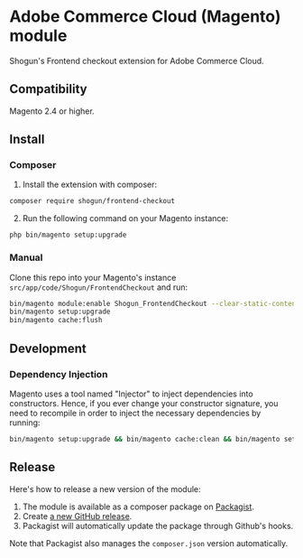 # Adobe Commerce Cloud (Magento) module

Shogun's Frontend checkout extension for Adobe Commerce Cloud.

## Compatibility

Magento 2.4 or higher.

## Install

### Composer

1. Install the extension with composer:

```bash
composer require shogun/frontend-checkout
```

2. Run the following command on your Magento instance:

```
php bin/magento setup:upgrade
```

### Manual

Clone this repo into your Magento's instance `src/app/code/Shogun/FrontendCheckout` and run:

```bash
bin/magento module:enable Shogun_FrontendCheckout --clear-static-content
bin/magento setup:upgrade
bin/magento cache:flush
```

## Development

### Dependency Injection

Magento uses a tool named "Injector" to inject dependencies into constructors.
Hence, if you ever change your constructor signature, you need to recompile
in order to inject the necessary dependencies by running:

```bash
bin/magento setup:upgrade && bin/magento cache:clean && bin/magento setup:di:compile
```

## Release

Here's how to release a new version of the module:

1. The module is available as a composer package on [Packagist](https://packagist.org/packages/shogun/frontend-checkout).
2. Create [a new GitHub release](https://github.com/getshogun/adobe-commerce-cloud-checkout-extension/releases).
3. Packagist will automatically update the package through Github's hooks.

Note that Packagist also manages the `composer.json` version automatically.
